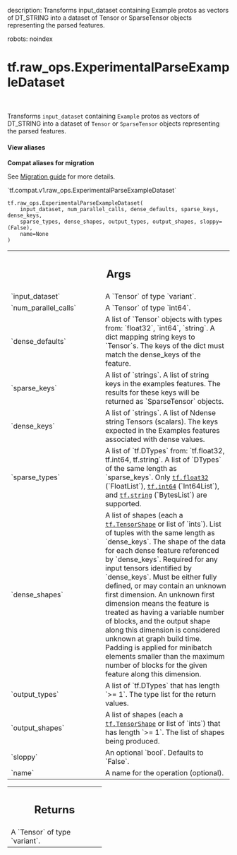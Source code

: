 description: Transforms input_dataset containing Example protos as vectors of DT_STRING into a dataset of Tensor or SparseTensor objects representing the parsed features.

robots: noindex

# tf.raw_ops.ExperimentalParseExampleDataset

<!-- Insert buttons and diff -->

<table class="tfo-notebook-buttons tfo-api nocontent" align="left">

</table>



Transforms `input_dataset` containing `Example` protos as vectors of DT_STRING into a dataset of `Tensor` or `SparseTensor` objects representing the parsed features.

<section class="expandable">
  <h4 class="showalways">View aliases</h4>
  <p>
<b>Compat aliases for migration</b>
<p>See
<a href="https://www.tensorflow.org/guide/migrate">Migration guide</a> for
more details.</p>
<p>`tf.compat.v1.raw_ops.ExperimentalParseExampleDataset`</p>
</p>
</section>

<pre class="devsite-click-to-copy prettyprint lang-py tfo-signature-link">
<code>tf.raw_ops.ExperimentalParseExampleDataset(
    input_dataset, num_parallel_calls, dense_defaults, sparse_keys, dense_keys,
    sparse_types, dense_shapes, output_types, output_shapes, sloppy=(False),
    name=None
)
</code></pre>



<!-- Placeholder for "Used in" -->


<!-- Tabular view -->
 <table class="responsive fixed orange">
<colgroup><col width="214px"><col></colgroup>
<tr><th colspan="2"><h2 class="add-link">Args</h2></th></tr>

<tr>
<td>
`input_dataset`
</td>
<td>
A `Tensor` of type `variant`.
</td>
</tr><tr>
<td>
`num_parallel_calls`
</td>
<td>
A `Tensor` of type `int64`.
</td>
</tr><tr>
<td>
`dense_defaults`
</td>
<td>
A list of `Tensor` objects with types from: `float32`, `int64`, `string`.
A dict mapping string keys to `Tensor`s.
The keys of the dict must match the dense_keys of the feature.
</td>
</tr><tr>
<td>
`sparse_keys`
</td>
<td>
A list of `strings`.
A list of string keys in the examples features.
The results for these keys will be returned as `SparseTensor` objects.
</td>
</tr><tr>
<td>
`dense_keys`
</td>
<td>
A list of `strings`.
A list of Ndense string Tensors (scalars).
The keys expected in the Examples features associated with dense values.
</td>
</tr><tr>
<td>
`sparse_types`
</td>
<td>
A list of `tf.DTypes` from: `tf.float32, tf.int64, tf.string`.
A list of `DTypes` of the same length as `sparse_keys`.
Only <a href="../../tf.md#float32"><code>tf.float32</code></a> (`FloatList`), <a href="../../tf.md#int64"><code>tf.int64</code></a> (`Int64List`),
and <a href="../../tf.md#string"><code>tf.string</code></a> (`BytesList`) are supported.
</td>
</tr><tr>
<td>
`dense_shapes`
</td>
<td>
A list of shapes (each a <a href="../../tf/TensorShape.md"><code>tf.TensorShape</code></a> or list of `ints`).
List of tuples with the same length as `dense_keys`.
The shape of the data for each dense feature referenced by `dense_keys`.
Required for any input tensors identified by `dense_keys`.  Must be
either fully defined, or may contain an unknown first dimension.
An unknown first dimension means the feature is treated as having
a variable number of blocks, and the output shape along this dimension
is considered unknown at graph build time.  Padding is applied for
minibatch elements smaller than the maximum number of blocks for the
given feature along this dimension.
</td>
</tr><tr>
<td>
`output_types`
</td>
<td>
A list of `tf.DTypes` that has length `>= 1`.
The type list for the return values.
</td>
</tr><tr>
<td>
`output_shapes`
</td>
<td>
A list of shapes (each a <a href="../../tf/TensorShape.md"><code>tf.TensorShape</code></a> or list of `ints`) that has length `>= 1`.
The list of shapes being produced.
</td>
</tr><tr>
<td>
`sloppy`
</td>
<td>
An optional `bool`. Defaults to `False`.
</td>
</tr><tr>
<td>
`name`
</td>
<td>
A name for the operation (optional).
</td>
</tr>
</table>



<!-- Tabular view -->
 <table class="responsive fixed orange">
<colgroup><col width="214px"><col></colgroup>
<tr><th colspan="2"><h2 class="add-link">Returns</h2></th></tr>
<tr class="alt">
<td colspan="2">
A `Tensor` of type `variant`.
</td>
</tr>

</table>

